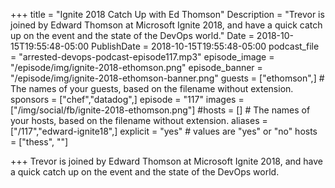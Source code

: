 +++
title = "Ignite 2018 Catch Up with Ed Thomson"
Description = "Trevor is joined by Edward Thomson at Microsoft Ignite 2018, and have a quick catch up on the event and the state of the DevOps world."
Date = 2018-10-15T19:55:48-05:00
PublishDate = 2018-10-15T19:55:48-05:00
podcast_file = "arrested-devops-podcast-episode117.mp3"
episode_image = "/episode/img/ignite-2018-ethomson.png"
episode_banner = "/episode/img/ignite-2018-ethomson-banner.png"
guests = ["ethomson",] # The names of your guests, based on the filename without extension.
sponsors = ["chef","datadog",]
episode = "117"
images = ["/img/social/fb/ignite-2018-ethomson.png"]
#hosts = [] # The names of your hosts, based on the filename without extension.
aliases = ["/117","edward-ignite18",]
explicit = "yes" # values are "yes" or "no"
hosts = ["thess", ""]

+++
Trevor is joined by Edward Thomson at Microsoft Ignite 2018, and have a quick catch up on the event and the state of the DevOps world.
